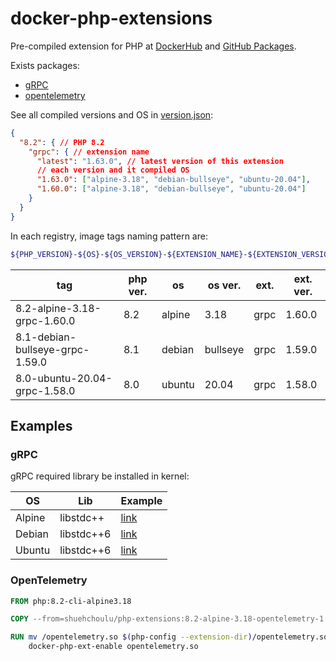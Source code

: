 # docker-php-extensions

Pre-compiled extension for PHP at
[DockerHub](https://hub.docker.com/r/shuehchoulu/php-extensions) and
[GitHub Packages](https://github.com/evan361425/docker-php-extensions/pkgs/container/docker-php-extensions).

Exists packages:

- [gRPC](https://github.com/grpc/grpc)
- [opentelemetry](https://github.com/open-telemetry/opentelemetry-php-instrumentation)

See all compiled versions and OS in [version.json](./versions.json):

```json
{
  "8.2": { // PHP 8.2
    "grpc": { // extension name
      "latest": "1.63.0", // latest version of this extension
      // each version and it compiled OS
      "1.63.0": ["alpine-3.18", "debian-bullseye", "ubuntu-20.04"],
      "1.60.0": ["alpine-3.18", "debian-bullseye", "ubuntu-20.04"]
    }
  }
}
```

In each registry, image tags naming pattern are:

```bash
${PHP_VERSION}-${OS}-${OS_VERSION}-${EXTENSION_NAME}-${EXTENSION_VERSION}
```

| tag | php ver. | os | os ver. | ext. | ext. ver. |
| --- | -------- | -- | ------- | ---- | --------- |
| 8.2-alpine-3.18-grpc-1.60.0     | 8.2 | alpine | 3.18     | grpc | 1.60.0 |
| 8.1-debian-bullseye-grpc-1.59.0 | 8.1 | debian | bullseye | grpc | 1.59.0 |
| 8.0-ubuntu-20.04-grpc-1.58.0    | 8.0 | ubuntu | 20.04    | grpc | 1.58.0 |

## Examples

### gRPC

gRPC required library be installed in kernel:

| OS | Lib | Example |
| -- | --- | ------- |
| Alpine | libstdc++  | [link](./examples/grpc/Dockerfile.alpine) |
| Debian | libstdc++6 | [link](./examples/grpc/Dockerfile.debian) |
| Ubuntu | libstdc++6 | [link](./examples/grpc/Dockerfile.ubuntu) |

### OpenTelemetry

```dockerfile
FROM php:8.2-cli-alpine3.18

COPY --from=shuehchoulu/php-extensions:8.2-alpine-3.18-opentelemetry-1.0.3 /opentelemetry.so /opentelemetry.so

RUN mv /opentelemetry.so $(php-config --extension-dir)/opentelemetry.so; \
    docker-php-ext-enable opentelemetry.so
```
